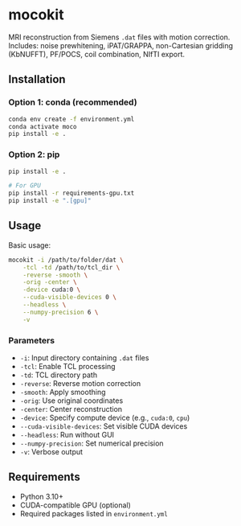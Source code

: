 # mocokit

MRI reconstruction from Siemens `.dat` files with motion correction.
Includes: noise prewhitening, iPAT/GRAPPA, non-Cartesian gridding (KbNUFFT), PF/POCS, coil combination, NIfTI export.

## Installation

### Option 1: conda (recommended)
```bash
conda env create -f environment.yml
conda activate moco
pip install -e .
```

### Option 2: pip
```bash
pip install -e .

# For GPU
pip install -r requirements-gpu.txt
pip install -e ".[gpu]"
```

## Usage

Basic usage:
```bash
mocokit -i /path/to/folder/dat \
    -tcl -td /path/to/tcl_dir \
    -reverse -smooth \
    -orig -center \
    -device cuda:0 \
    --cuda-visible-devices 0 \
    --headless \
    --numpy-precision 6 \
    -v
```

### Parameters

- `-i`: Input directory containing `.dat` files
- `-tcl`: Enable TCL processing
- `-td`: TCL directory path
- `-reverse`: Reverse motion correction
- `-smooth`: Apply smoothing
- `-orig`: Use original coordinates
- `-center`: Center reconstruction
- `-device`: Specify compute device (e.g., `cuda:0`, `cpu`)
- `--cuda-visible-devices`: Set visible CUDA devices
- `--headless`: Run without GUI
- `--numpy-precision`: Set numerical precision
- `-v`: Verbose output

## Requirements

- Python 3.10+
- CUDA-compatible GPU (optional)
- Required packages listed in `environment.yml`

